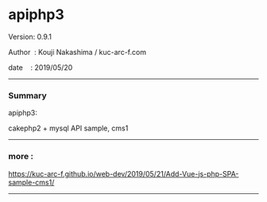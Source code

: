 
# apiphp3

 Version: 0.9.1

 Author  : Kouji Nakashima / kuc-arc-f.com

 date    : 2019/05/20

***
### Summary

apiphp3:

cakephp2 + mysql API sample, cms1


***
### more :

https://kuc-arc-f.github.io/web-dev/2019/05/21/Add-Vue-js-php-SPA-sample-cms1/


***

